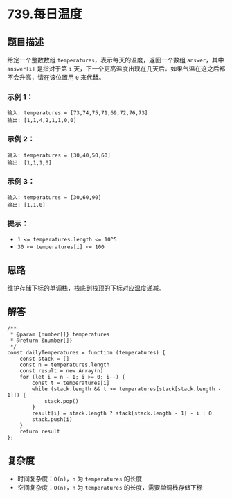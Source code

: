 # 739.每日温度 <Badge type="warning" text="中等"/>

## 题目描述

给定一个整数数组 `temperatures`，表示每天的温度，返回一个数组 `answer`，其中 `answer[i]` 是指对于第 `i` 天，下一个更高温度出现在几天后。如果气温在这之后都不会升高，请在该位置用 `0` 来代替。

### 示例 1：

```
输入: temperatures = [73,74,75,71,69,72,76,73]
输出: [1,1,4,2,1,1,0,0]
```

### 示例 2：

```
输入: temperatures = [30,40,50,60]
输出: [1,1,1,0]
```

### 示例 3：

```
输入: temperatures = [30,60,90]
输出: [1,1,0]
```

### 提示：
- `1 <= temperatures.length <= 10^5`
- `30 <= temperatures[i] <= 100`

## 思路

维护存储下标的单调栈，栈底到栈顶的下标对应温度递减。

## 解答

```JS
/**
 * @param {number[]} temperatures
 * @return {number[]}
 */
const dailyTemperatures = function (temperatures) {
    const stack = []
    const n = temperatures.length
    const result = new Array(n)
    for (let i = n - 1; i >= 0; i--) {
        const t = temperatures[i]
        while (stack.length && t >= temperatures[stack[stack.length - 1]]) {
            stack.pop()
        }
        result[i] = stack.length ? stack[stack.length - 1] - i : 0
        stack.push(i)
    }
    return result
};
```

## 复杂度

- 时间复杂度：`O(n)`，`n` 为 `temperatures` 的长度
- 空间复杂度：`O(n)`，`n` 为 `temperatures` 的长度，需要单调栈存储下标
